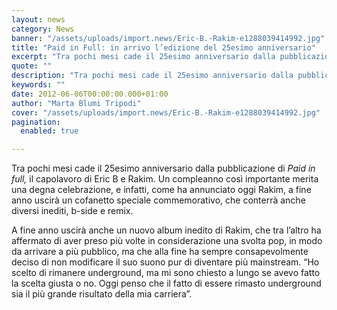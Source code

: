 ```yaml
---
layout: news
category: News
banner: "/assets/uploads/import.news/Eric-B.-Rakim-e1288039414992.jpg"
title: "Paid in Full: in arrivo l’edizione del 25esimo anniversario"
excerpt: "Tra pochi mesi cade il 25esimo anniversario dalla pubblicazione di Paid in full, il capolavoro di Eric B e Rakim. Un compleanno così importante merita una degna celebrazione, e infatti, come ha annunciato oggi Rakim, a fine anno uscirà un cofanetto speciale commemorativo, che conterrà anche diversi inediti, b-side e remix. A fine anno uscirà anche un [&hellip"
quote: ""
description: "Tra pochi mesi cade il 25esimo anniversario dalla pubblicazione di Paid in full, il capolavoro di Eric B e Rakim. Un compleanno così importante merita una degna celebrazione, e infatti, come ha annunciato oggi Rakim, a fine anno uscirà un cofanetto speciale commemorativo, che conterrà anche diversi inediti, b-side e remix. A fine anno uscirà anche un [&hellip"
keywords: ""
date: 2012-06-06T00:00:00.000+01:00
author: "Marta Blumi Tripodi"
cover: "/assets/uploads/import.news/Eric-B.-Rakim-e1288039414992.jpg"
pagination:
  enabled: true

---
```


Tra pochi mesi cade il 25esimo anniversario dalla pubblicazione di _Paid in full,_ il capolavoro di Eric B e Rakim. Un compleanno così importante merita una degna celebrazione, e infatti, come ha annunciato oggi Rakim, a fine anno uscirà un cofanetto speciale commemorativo, che conterrà anche diversi inediti, b-side e remix.

A fine anno uscirà anche un nuovo album inedito di Rakim, che tra l’altro ha affermato di aver preso più volte in considerazione una svolta pop, in modo da arrivare a più pubblico, ma che alla fine ha sempre consapevolmente deciso di non modificare il suo suono pur di diventare più mainstream. “Ho scelto di rimanere underground, ma mi sono chiesto a lungo se avevo fatto la scelta giusta o no. Oggi penso che il fatto di essere rimasto underground sia il più grande risultato della mia carriera”.